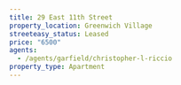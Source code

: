 ```yaml
---
title: 29 East 11th Street
property_location: Greenwich Village
streeteasy_status: Leased
price: "6500"
agents:
  - /agents/garfield/christopher-l-riccio
property_type: Apartment
---
```


